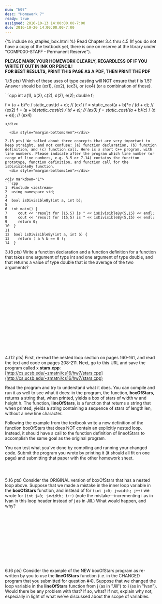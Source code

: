 ```yaml
---
num: "h07"
desc: "Homework 7"
ready: true
assigned: 2016-10-13 14:00:00.00-7:00
due: 2016-10-20 14:00:00.00-7:00
---
```

{% include no_staples_box.html %}
Read Chapter 3.4 thru 4.5 (If you do not have a copy of the textbook yet, there is one on reserve at the library under "COMP000-STAFF - Permanent Reserve").

<b>PLEASE MARK YOUR HOMEWORK CLEARLY, REGARDLESS OF IF YOU WRITE IT OUT IN INK OR PENCIL!<br/>
FOR BEST RESULTS, PRINT THIS PAGE AS A PDF, THEN PRINT THE PDF</b>

1.(5 pts) Which of these uses of type casting will NOT ensure that f is 1.5? Answer should be (ex1), (ex2), (ex3), or (ex4) (or a combination of those).

<div markdown="1">
```cpp
int a(1), b(2), c(2), d(2), e(2);
double f;

f = (a + b)*c / static_cast<double>(d + e);	// (ex1)
f = static_cast<double>(a + b)*c / (d + e);	// (ex2)
f = (a + b)*static_cast<double>(c) / (d + e);	// (ex3)
f = static_cast<double>((a + b)*(c) / (d + e));	// (ex4)
```
</div>
  
  <div style="margin-bottom:4em"></div>

2.(3 pts) We talked about three concepts that are very important to keep straight, and not confuse: (a) function declaration, (b) function definition, and (c) function call. Here is a short C++ program, with line numbers. Please indicate after the program which line number (or range of line numbers, e.g. 3-5 or 7-14) contains the function prototype, function definition, and function call for the isDivisibleBy function.
  <div style="margin-bottom:1em"></div>
  
<div markdown="1">
```cpp
1  #include <iostream>
2  using namespace std;
3
4  bool isDivisibleBy(int a, int b);
5
6  int main() {
7     cout << "result for (15,5) is " << isDivisibleBy(5,15) << endl;
8     cout << "result for (15,5) is " << isDivisibleBy(5,15) << endl;
9     return 0;
10  }
11
12  bool isDivisibleBy(int a, int b) {
13    return ( a % b == 0 );
14  }
```
</div>
  
  <div class="pagebreak"></div>

3.(8 pts) Write a function declaration and a function definition for a function that takes one argument of type int and one argument of type double, and that returns a value of type double that is the average of the two arguments?
  <div style="margin-bottom:20em"></div>

4.(12 pts) First, re-read the nested loop section on pages 160-161, and read the text and code on pages 208-211. Next, go to this URL and save the program called x <b>stars.cpp</b>: [http://cs.ucsb.edu/~zmatni/cs16/hw7/stars.cpp](http://cs.ucsb.edu/~zmatni/cs16/hw7/stars.cpp)
  <div style="margin-bottom:1em"></div>

  Read the program and try to understand what it does. You can compile and run it as well to see what it does: in the program, the function, <b>boxOfStars</b>, returns a string that, when printed, yields a box of stars of width w and height h. The function, <b>lineOfStars</b>, is a function that returns a string that when printed, yields a string containing a sequence of stars of length len, without a new line character.
  <div style="margin-bottom:1em"></div>
  
  Following the example from the textbook write a new definition of the function boxOfStars that does NOT contain an explicitly nested loop. Instead, it should have a call to the function definition of lineofStars to accomplish the same goal as the original program.
  <div style="margin-bottom:1em"></div>
  
  You can test what you’ve done by compiling and running your changed code. Submit the program you wrote by printing it (it should all fit on one page) and submitting that paper with the other homework sheet.
  <div style="margin-bottom:4em"></div>
  
5.(6 pts) Consider the ORIGINAL version of boxOfStars that has a nested loop above. Suppose that we made a mistake in the inner loop variable in the <b>boxOfStars</b> function, and instead of for `(int j=0; j<width; j++)` we wrote for `(int j=0; j<width; i++)` (note the mistake—incrementing i as in Ivan in this loop header instead of j as in Jill.) What would happen, and why?
  <div style="margin-bottom:14em"></div>

6.(6 pts) Consider the example of the NEW boxOfStars program as re-written by you to use the <b>lineOfStars</b> function (i.e. in the CHANGED program that you submitted for question #4). Suppose that we changed the loop variable in the <b>lineOfStars</b> function from j (as in "Jill") to i (as in "Ivan"). Would there be any problem with that? If so, what? If not, explain why not, especially in light of what we’ve discussed about the scope of variables.
